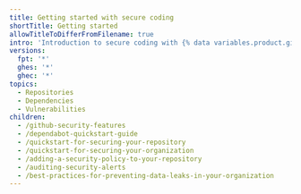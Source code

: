 ```yaml
---
title: Getting started with secure coding
shortTitle: Getting started
allowTitleToDifferFromFilename: true
intro: 'Introduction to secure coding with {% data variables.product.github %}.'
versions:
  fpt: '*'
  ghes: '*'
  ghec: '*'
topics:
  - Repositories
  - Dependencies
  - Vulnerabilities
children:
  - /github-security-features
  - /dependabot-quickstart-guide
  - /quickstart-for-securing-your-repository
  - /quickstart-for-securing-your-organization
  - /adding-a-security-policy-to-your-repository
  - /auditing-security-alerts
  - /best-practices-for-preventing-data-leaks-in-your-organization
---
```

